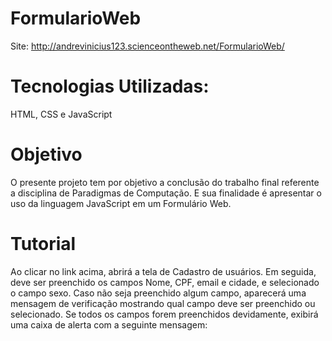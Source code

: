 # FormularioWeb

Site: http://andrevinicius123.scienceontheweb.net/FormularioWeb/

# Tecnologias Utilizadas:
HTML, CSS e JavaScript

# Objetivo
O presente projeto tem por objetivo a conclusão do trabalho final referente a disciplina de Paradigmas de Computação. E sua finalidade é apresentar o uso da linguagem JavaScript em um Formulário Web.

# Tutorial
Ao clicar no link acima, abrirá a tela de Cadastro de usuários. Em seguida, deve ser preenchido os campos Nome, CPF, email e cidade, e selecionado o campo sexo. Caso não seja preenchido algum campo, aparecerá uma mensagem de verificação mostrando qual campo deve ser preenchido ou selecionado. Se todos os campos forem preenchidos devidamente, exibirá uma caixa de alerta com a seguinte mensagem: 

